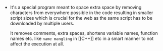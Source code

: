 - It's a special program meant to space extra space by removing characters from everywhere possible in the code resulting in smaller script sizes which is crucial for the web as the same script has to be downloaded by multiple users. 
  
  It removes comments, extra spaces, shortens variable names, function names etc. like ``name mangling`` in [[C++]] etc in a smart manner to not affect the execution at all.